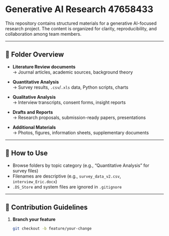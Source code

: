 # Generative AI Research 47658433

This repository contains structured materials for a generative AI-focused research project. The content is organized for clarity, reproducibility, and collaboration among team members.

---

## 📁 Folder Overview

- **Literature Review documents**  
  → Journal articles, academic sources, background theory

- **Quantitative Analysis**  
  → Survey results, `.csv`/`.xls` data, Python scripts, charts

- **Qualitative Analysis**  
  → Interview transcripts, consent forms, insight reports

- **Drafts and Reports**  
  → Research proposals, submission-ready papers, presentations

- **Additional Materials**  
  → Photos, figures, information sheets, supplementary documents

---

## 🔎 How to Use

- Browse folders by topic category (e.g., “Quantitative Analysis” for survey files)
- Filenames are descriptive (e.g., `survey_data_v2.csv`, `interview_Eric.docx`)
- `.DS_Store` and system files are ignored in `.gitignore`

---

## 🤝 Contribution Guidelines

1. **Branch your feature**  
   ```bash
   git checkout -b feature/your-change
